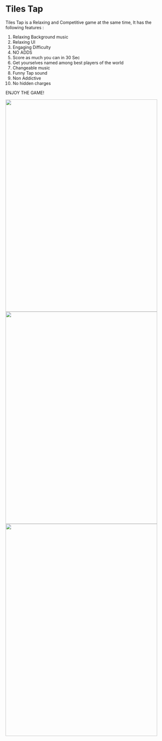 # Tiles Tap

Tiles Tap is a Relaxing and Competitive game at the same time,
It has the following features :
1. Relaxing Background music
2. Relaxing UI
3. Engaging Difficulty
4. NO ADDS
5. Score as much you can in 30 Sec
6. Get yourselves named among best players of the world
7. Changeable music
8. Funny Tap sound
9. Non Addictive
10. No hidden charges

ENJOY THE GAME!



<img src="https://i.ibb.co/2MnWsRj/Screenshot-20201106-213825.png" width="500" height="700"/>
<img src="https://i.ibb.co/JvVXCBB/Screenshot-20201106-213833.png" width="500" height="700"/>
<img src="https://i.ibb.co/KFk0Cwk/Screenshot-20201106-213849.png" width="500" height="700"/>
